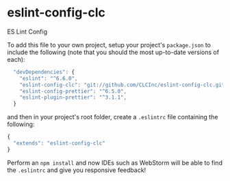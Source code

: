 # eslint-config-clc
ES Lint Config

To add this file to your own project, setup your project's `package.json` to include
the following (note that you should the most up-to-date versions of each):
```js
  "devDependencies": {
    "eslint": "^6.6.0",
    "eslint-config-clc": "git://github.com/CLCInc/eslint-config-clc.git",
    "eslint-config-prettier": "^6.5.0",
    "eslint-plugin-prettier": "^3.1.1",
  }
```
and then in your project's root folder, create a `.eslintrc` file containing the following:
```js
{
  "extends": "eslint-config-clc"
}
```

Perform an `npm install` and now IDEs such as WebStorm will be able to find the `.eslintrc`
and give you responsive feedback!
